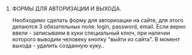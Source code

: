 ﻿1. ФОРМЫ ДЛЯ АВТОРИЗАЦИИ И ВЫХОДА.

	Необходимо сделать форму для авторизации на сайте, для этого делаются 3 обязательных поля: login, password, email. Если верно ввели - записываем в куки специальный ключ, при наличии 
которого выводим человеку кнопку "выйти из сайта". В момент выхода - удалить созданную куку..